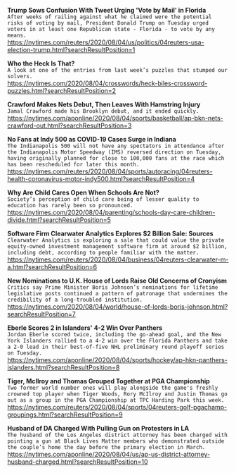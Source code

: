 **Trump Sows Confusion With Tweet Urging 'Vote by Mail' in Florida**\
`After weeks of railing against what he claimed were the potential risks of voting by mail, President Donald Trump on Tuesday urged voters in at least one Republican state - Florida - to vote by any means.`\
https://nytimes.com/reuters/2020/08/04/us/politics/04reuters-usa-election-trump.html?searchResultPosition=1

**Who the Heck Is That?**\
`A look at one of the entries from last week’s puzzles that stumped our solvers.`\
https://nytimes.com/2020/08/04/crosswords/heck-biles-crossword-puzzles.html?searchResultPosition=2

**Crawford Makes Nets Debut, Then Leaves With Hamstring Injury**\
`Jamal Crawford made his Brooklyn debut, and it ended quickly.`\
https://nytimes.com/aponline/2020/08/04/sports/basketball/ap-bkn-nets-crawford-out.html?searchResultPosition=3

**No Fans at Indy 500 as COVID-19 Cases Surge in Indiana**\
`The Indianapolis 500 will not have any spectators in attendance after the Indianapolis Motor Speedway (IMS) reversed direction on Tuesday, having originally planned for close to 100,000 fans at the race which has been rescheduled for later this month.`\
https://nytimes.com/reuters/2020/08/04/sports/autoracing/04reuters-health-coronavirus-motor-indy500.html?searchResultPosition=4

**Why Are Child Cares Open When Schools Are Not?**\
`Society’s perception of child care being of lesser quality to education has rarely been so pronounced.`\
https://nytimes.com/2020/08/04/parenting/schools-day-care-children-divide.html?searchResultPosition=5

**Software Firm Clearwater Analytics Explores $2 Billion Sale: Sources**\
`Clearwater Analytics is exploring a sale that could value the private equity-owned investment management software firm at around $2 billion, including debt, according to people familiar with the matter. `\
https://nytimes.com/reuters/2020/08/04/business/04reuters-clearwater-m-a.html?searchResultPosition=6

**New Nominations to U.K. House of Lords Raise Old Concerns of Cronyism**\
`Critics say Prime Minister Boris Johnson’s nominations for lifetime legislative posts continued a pattern of patronage that undermines the credibility of a long-troubled institution.`\
https://nytimes.com/2020/08/04/world/house-of-lords-boris-johnson.html?searchResultPosition=7

**Eberle Scores 2 in Islanders' 4-2 Win Over Panthers**\
`Jordan Eberle scored twice, including the go-ahead goal, and the New York Islanders rallied to a 4-2 win over the Florida Panthers and take a 2-0 lead in their best-of-five NHL preliminary round playoff series on Tuesday.`\
https://nytimes.com/aponline/2020/08/04/sports/hockey/ap-hkn-panthers-islanders.html?searchResultPosition=8

**Tiger, McIlroy and Thomas Grouped Together at PGA Championship**\
`Two former world number ones will play alongside the game's freshly crowned top player when Tiger Woods, Rory McIlroy and Justin Thomas go out as a group in the PGA Championship at TPC Harding Park this week. `\
https://nytimes.com/reuters/2020/08/04/sports/04reuters-golf-pgachamp-groupings.html?searchResultPosition=9

**Husband of DA Charged With Pulling Gun on Protesters in LA**\
`The husband of the Los Angeles district attorney has been charged with pointing a gun at Black Lives Matter members who demonstrated outside the couple’s home the day before the primary election in March.`\
https://nytimes.com/aponline/2020/08/04/us/ap-us-district-attorney-husband-charged.html?searchResultPosition=10

